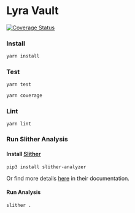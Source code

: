 # Lyra Vault

[![Coverage Status](https://coveralls.io/repos/github/rokusk/lyra-vaults/badge.svg?branch=master)](https://coveralls.io/github/rokusk/lyra-vaults?branch=master)

### Install

```bash
yarn install
```

### Test

```bash
yarn test

yarn coverage
```

### Lint

```
yarn lint
```

### Run Slither Analysis

#### Install [Slither](https://github.com/crytic/slither)
```
pip3 install slither-analyzer
```
Or find more details [here](https://github.com/crytic/slither#how-to-install) in their documentation.

#### Run Analysis

```
slither .
```
